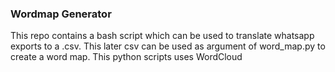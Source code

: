 ### Wordmap Generator

This repo contains a bash script which can be used to translate whatsapp exports to a .csv. This later
csv can be used as argument of word_map.py to create a word map. This python scripts uses WordCloud